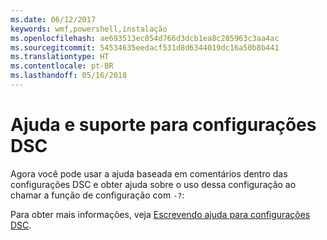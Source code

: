 ```yaml
---
ms.date: 06/12/2017
keywords: wmf,powershell,instalação
ms.openlocfilehash: ae693513ec854d766d3dcb1ea8c285963c3aa4ac
ms.sourcegitcommit: 54534635eedacf531d8d6344019dc16a50b8b441
ms.translationtype: HT
ms.contentlocale: pt-BR
ms.lasthandoff: 05/16/2018
---
```

# <a name="help-support-for-dsc-configurations"></a>Ajuda e suporte para configurações DSC

Agora você pode usar a ajuda baseada em comentários dentro das configurações DSC e obter ajuda sobre o uso dessa configuração ao chamar a função de configuração com `-?`:

Para obter mais informações, veja [Escrevendo ajuda para configurações DSC](https://msdn.microsoft.com/powershell/dsc/confighelp).
